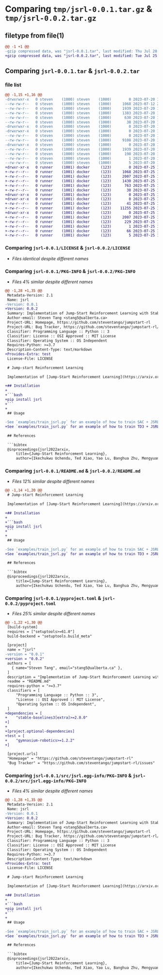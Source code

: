 # Comparing `tmp/jsrl-0.0.1.tar.gz` & `tmp/jsrl-0.0.2.tar.gz`

## filetype from file(1)

```diff
@@ -1 +1 @@
-gzip compressed data, was "jsrl-0.0.1.tar", last modified: Thu Jul 20 15:43:33 2023, max compression
+gzip compressed data, was "jsrl-0.0.2.tar", last modified: Tue Jul 25 17:50:59 2023, max compression
```

## Comparing `jsrl-0.0.1.tar` & `jsrl-0.0.2.tar`

### file list

```diff
@@ -1,15 +1,16 @@
-drwxrwxr-x   0 steven    (1000) steven    (1000)        0 2023-07-20 15:43:33.176636 jsrl-0.0.1/
--rw-rw-r--   0 steven    (1000) steven    (1000)     1068 2023-07-12 20:19:00.000000 jsrl-0.0.1/LICENSE
--rw-rw-r--   0 steven    (1000) steven    (1000)     1939 2023-07-20 15:43:33.176636 jsrl-0.0.1/PKG-INFO
--rw-rw-r--   0 steven    (1000) steven    (1000)     1383 2023-07-20 15:31:17.000000 jsrl-0.0.1/README.md
--rw-rw-r--   0 steven    (1000) steven    (1000)      630 2023-07-20 15:42:47.000000 jsrl-0.0.1/pyproject.toml
--rw-rw-r--   0 steven    (1000) steven    (1000)       38 2023-07-20 15:43:33.176636 jsrl-0.0.1/setup.cfg
-drwxrwxr-x   0 steven    (1000) steven    (1000)        0 2023-07-20 15:43:33.175636 jsrl-0.0.1/src/
-drwxrwxr-x   0 steven    (1000) steven    (1000)        0 2023-07-20 15:43:33.175636 jsrl-0.0.1/src/jsrl/
--rw-rw-r--   0 steven    (1000) steven    (1000)        0 2023-07-20 15:39:10.000000 jsrl-0.0.1/src/jsrl/__init__.py
--rw-rw-r--   0 steven    (1000) steven    (1000)     9108 2023-07-20 15:26:11.000000 jsrl-0.0.1/src/jsrl/jsrl.py
-drwxrwxr-x   0 steven    (1000) steven    (1000)        0 2023-07-20 15:43:33.175636 jsrl-0.0.1/src/jsrl.egg-info/
--rw-rw-r--   0 steven    (1000) steven    (1000)     1939 2023-07-20 15:43:33.000000 jsrl-0.0.1/src/jsrl.egg-info/PKG-INFO
--rw-rw-r--   0 steven    (1000) steven    (1000)      198 2023-07-20 15:43:33.000000 jsrl-0.0.1/src/jsrl.egg-info/SOURCES.txt
--rw-rw-r--   0 steven    (1000) steven    (1000)        1 2023-07-20 15:43:33.000000 jsrl-0.0.1/src/jsrl.egg-info/dependency_links.txt
--rw-rw-r--   0 steven    (1000) steven    (1000)        5 2023-07-20 15:43:33.000000 jsrl-0.0.1/src/jsrl.egg-info/top_level.txt
+drwxr-xr-x   0 runner    (1001) docker     (123)        0 2023-07-25 17:50:59.191223 jsrl-0.0.2/
+-rw-r--r--   0 runner    (1001) docker     (123)     1068 2023-07-25 17:50:44.000000 jsrl-0.0.2/LICENSE
+-rw-r--r--   0 runner    (1001) docker     (123)     2007 2023-07-25 17:50:59.191223 jsrl-0.0.2/PKG-INFO
+-rw-r--r--   0 runner    (1001) docker     (123)     1430 2023-07-25 17:50:44.000000 jsrl-0.0.2/README.md
+-rw-r--r--   0 runner    (1001) docker     (123)      763 2023-07-25 17:50:44.000000 jsrl-0.0.2/pyproject.toml
+-rw-r--r--   0 runner    (1001) docker     (123)       38 2023-07-25 17:50:59.191223 jsrl-0.0.2/setup.cfg
+drwxr-xr-x   0 runner    (1001) docker     (123)        0 2023-07-25 17:50:59.187223 jsrl-0.0.2/src/
+drwxr-xr-x   0 runner    (1001) docker     (123)        0 2023-07-25 17:50:59.187223 jsrl-0.0.2/src/jsrl/
+-rw-r--r--   0 runner    (1001) docker     (123)       41 2023-07-25 17:50:44.000000 jsrl-0.0.2/src/jsrl/__init__.py
+-rw-r--r--   0 runner    (1001) docker     (123)    11255 2023-07-25 17:50:44.000000 jsrl-0.0.2/src/jsrl/jsrl.py
+drwxr-xr-x   0 runner    (1001) docker     (123)        0 2023-07-25 17:50:59.191223 jsrl-0.0.2/src/jsrl.egg-info/
+-rw-r--r--   0 runner    (1001) docker     (123)     2007 2023-07-25 17:50:59.000000 jsrl-0.0.2/src/jsrl.egg-info/PKG-INFO
+-rw-r--r--   0 runner    (1001) docker     (123)      229 2023-07-25 17:50:59.000000 jsrl-0.0.2/src/jsrl.egg-info/SOURCES.txt
+-rw-r--r--   0 runner    (1001) docker     (123)        1 2023-07-25 17:50:59.000000 jsrl-0.0.2/src/jsrl.egg-info/dependency_links.txt
+-rw-r--r--   0 runner    (1001) docker     (123)       66 2023-07-25 17:50:59.000000 jsrl-0.0.2/src/jsrl.egg-info/requires.txt
+-rw-r--r--   0 runner    (1001) docker     (123)        5 2023-07-25 17:50:59.000000 jsrl-0.0.2/src/jsrl.egg-info/top_level.txt
```

### Comparing `jsrl-0.0.1/LICENSE` & `jsrl-0.0.2/LICENSE`

 * *Files identical despite different names*

### Comparing `jsrl-0.0.1/PKG-INFO` & `jsrl-0.0.2/PKG-INFO`

 * *Files 4% similar despite different names*

```diff
@@ -1,28 +1,35 @@
 Metadata-Version: 2.1
 Name: jsrl
-Version: 0.0.1
+Version: 0.0.2
 Summary: Implementation of Jump-Start Reinforcement Learning with Stable Baselines3.
 Author-email: Steven Tang <stang5@ualberta.ca>
 Project-URL: Homepage, https://github.com/steventango/jumpstart-rl
 Project-URL: Bug Tracker, https://github.com/steventango/jumpstart-rl/issues
 Classifier: Programming Language :: Python :: 3
 Classifier: License :: OSI Approved :: MIT License
 Classifier: Operating System :: OS Independent
 Requires-Python: >=3.7
 Description-Content-Type: text/markdown
+Provides-Extra: test
 License-File: LICENSE
 
 # Jump-start Reinforcement Learning
 
 Implementation of [Jump-Start Reinforcement Learning](https://arxiv.org/abs/2204.02372) (JSRL) with [Stable Baselines3](https://github.com/DLR-RM/stable-baselines3).
 
+## Installation
+
+```bash
+pip install jsrl
+```
+
 ## Usage
 
-See `examples/train_jsrl.py` for an example of how to train SAC + JSRL on the `PointMaze-v3` environment.
+See `examples/train_jsrl.py` for an example of how to train TD3 + JSRL on the `PointMaze-v3` environment.
 
 ## References
 
 ```bibtex
 @inproceedings{jsrl2022arxiv,
     title={Jump-Start Reinforcement Learning},
     author={Ikechukwu Uchendu, Ted Xiao, Yao Lu, Banghua Zhu, Mengyuan Yan, Joséphine Simon, Matthew Bennice, Chuyuan Fu, Cong Ma, Jiantao Jiao, Sergey Levine, and Karol Hausman},
```

### Comparing `jsrl-0.0.1/README.md` & `jsrl-0.0.2/README.md`

 * *Files 12% similar despite different names*

```diff
@@ -1,14 +1,20 @@
 # Jump-start Reinforcement Learning
 
 Implementation of [Jump-Start Reinforcement Learning](https://arxiv.org/abs/2204.02372) (JSRL) with [Stable Baselines3](https://github.com/DLR-RM/stable-baselines3).
 
+## Installation
+
+```bash
+pip install jsrl
+```
+
 ## Usage
 
-See `examples/train_jsrl.py` for an example of how to train SAC + JSRL on the `PointMaze-v3` environment.
+See `examples/train_jsrl.py` for an example of how to train TD3 + JSRL on the `PointMaze-v3` environment.
 
 ## References
 
 ```bibtex
 @inproceedings{jsrl2022arxiv,
     title={Jump-Start Reinforcement Learning},
     author={Ikechukwu Uchendu, Ted Xiao, Yao Lu, Banghua Zhu, Mengyuan Yan, Joséphine Simon, Matthew Bennice, Chuyuan Fu, Cong Ma, Jiantao Jiao, Sergey Levine, and Karol Hausman},
```

### Comparing `jsrl-0.0.1/pyproject.toml` & `jsrl-0.0.2/pyproject.toml`

 * *Files 25% similar despite different names*

```diff
@@ -1,22 +1,30 @@
 [build-system]
 requires = ["setuptools>=61.0"]
 build-backend = "setuptools.build_meta"
 
 [project]
 name = "jsrl"
-version = "0.0.1"
+version = "0.0.2"
 authors = [
   { name="Steven Tang", email="stang5@ualberta.ca" },
 ]
 description = "Implementation of Jump-Start Reinforcement Learning with Stable Baselines3."
 readme = "README.md"
 requires-python = ">=3.7"
 classifiers = [
     "Programming Language :: Python :: 3",
     "License :: OSI Approved :: MIT License",
     "Operating System :: OS Independent",
 ]
+dependencies = [
+    "stable-baselines3[extra]>=2.0.0"
+]
+
+[project.optional-dependencies]
+test = [
+    "gymnasium-robotics>=1.2.2"
+]
 
 [project.urls]
 "Homepage" = "https://github.com/steventango/jumpstart-rl"
 "Bug Tracker" = "https://github.com/steventango/jumpstart-rl/issues"
```

### Comparing `jsrl-0.0.1/src/jsrl.egg-info/PKG-INFO` & `jsrl-0.0.2/src/jsrl.egg-info/PKG-INFO`

 * *Files 4% similar despite different names*

```diff
@@ -1,28 +1,35 @@
 Metadata-Version: 2.1
 Name: jsrl
-Version: 0.0.1
+Version: 0.0.2
 Summary: Implementation of Jump-Start Reinforcement Learning with Stable Baselines3.
 Author-email: Steven Tang <stang5@ualberta.ca>
 Project-URL: Homepage, https://github.com/steventango/jumpstart-rl
 Project-URL: Bug Tracker, https://github.com/steventango/jumpstart-rl/issues
 Classifier: Programming Language :: Python :: 3
 Classifier: License :: OSI Approved :: MIT License
 Classifier: Operating System :: OS Independent
 Requires-Python: >=3.7
 Description-Content-Type: text/markdown
+Provides-Extra: test
 License-File: LICENSE
 
 # Jump-start Reinforcement Learning
 
 Implementation of [Jump-Start Reinforcement Learning](https://arxiv.org/abs/2204.02372) (JSRL) with [Stable Baselines3](https://github.com/DLR-RM/stable-baselines3).
 
+## Installation
+
+```bash
+pip install jsrl
+```
+
 ## Usage
 
-See `examples/train_jsrl.py` for an example of how to train SAC + JSRL on the `PointMaze-v3` environment.
+See `examples/train_jsrl.py` for an example of how to train TD3 + JSRL on the `PointMaze-v3` environment.
 
 ## References
 
 ```bibtex
 @inproceedings{jsrl2022arxiv,
     title={Jump-Start Reinforcement Learning},
     author={Ikechukwu Uchendu, Ted Xiao, Yao Lu, Banghua Zhu, Mengyuan Yan, Joséphine Simon, Matthew Bennice, Chuyuan Fu, Cong Ma, Jiantao Jiao, Sergey Levine, and Karol Hausman},
```


